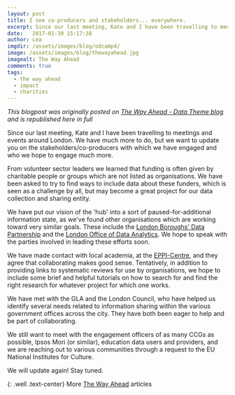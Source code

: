 ```yaml
---
layout: post
title: I see co-producers and stakeholders... everywhere.
excerpt: Since our last meeting, Kate and I have been travelling to meetings and events around London. We have much more to do, but we want to update you on the stakeholders/co-producers with which we have engaged and who we hope to engage much more.
date:   2017-01-30 15:17:38
author: Lea
imgdir:	/assets/images/blog/odcamp4/
image: /assets/images/blog/thewayahead.jpg
imagealt: The Way Ahead
comments: true
tags:
  - the way ahead
  - impact
  - charities
---
```


*This blogpost was originally posted on [The Way Ahead - Data Theme blog](http://e-voice.org.uk/twadata/blog/one-entry?entry_id=28325666) and is republished here in full*

Since our last meeting, Kate and I have been travelling to meetings and events around London. We have much more to do, but we want to update you on the stakeholders/co-producers with which we have engaged and who we hope to engage much more.

From volunteer sector leaders we learned that funding is often given by charitable people or groups which are not listed as organisations.  We have been asked to try to find ways to include data about these funders, which is seen as a challenge by all, but may become a great project for our data collection and sharing entity.

We have put our vision of the 'hub' into a sort of paused-for-additional information state, as we've found other organisations which are working toward very similar goals.  These include the [London Boroughs' Data Partnership](http://www.nesta.org.uk/blog/london-office-data-analytics-pilot-now-hard-part) and the [London Office of Data Analytics](https://data.london.gov.uk/dataset/london-office-of-data-analytics). We hope to speak with the parties involved in leading these efforts soon.

We have made contact with local academia, at the [EPPI-Centre](https://eppi.ioe.ac.uk/cms/), and they agree that collaborating makes good sense. Tentatively, in addition to providing links to systematic reviews for use by organisations, we hope to include some brief and helpful tutorials on how to search for and find the right research for whatever project for which one works.

We have met with the GLA and the London Council, who have helped us identify several needs related to information sharing within the various government offices across the city. They have both been eager to help and be part of collaborating.

We still want to meet with the engagement officers of as many CCGs as possible, Ipsos Mori (or similar), education data users and providers, and we are reaching out to various communities through a request to the EU National Institutes for Culture.

We will update again! Stay tuned.


{: .well .text-center}
More [The Way Ahead](/blog/tags/the-way-ahead/) articles
